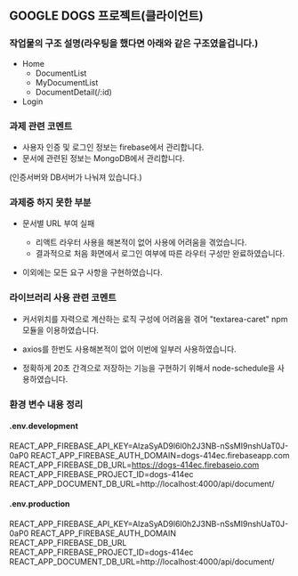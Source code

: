 ## GOOGLE DOGS 프로젝트(클라이언트)

### 작업물의 구조 설명(라우팅을 했다면 아래와 같은 구조였을겁니다.)

- Home
  - DocumentList
  - MyDocumentList
  - DocumentDetail(/:id)
- Login

### 과제 관련 코멘트

- 사용자 인증 및 로그인 정보는 firebase에서 관리합니다.
- 문서에 관련된 정보는 MongoDB에서 관리합니다.

(인증서버와 DB서버가 나눠져 있습니다.)

### 과제중 하지 못한 부분

- 문서별 URL 부여 실패

  - 리액트 라우터 사용을 해본적이 없어 사용에 어려움을 겪었습니다.
  - 결과적으로 처음 화면에서 로그인 여부에 따른 라우터 구성만 완료하였습니다.

- 이외에는 모든 요구 사항을 구현하였습니다.

### 라이브러리 사용 관련 코멘트

- 커서위치를 자력으로 계산하는 로직 구성에 어려움을 겪어 "textarea-caret" npm 모듈을 이용하였습니다.

- axios를 한번도 사용해본적이 없어 이번에 일부러 사용하였습니다.
- 정확하게 20초 간격으로 저장하는 기능을 구현하기 위해서 node-schedule을 사용하였습니다.

### 환경 변수 내용 정리

#### .env.development

REACT_APP_FIREBASE_API_KEY=AIzaSyAD9l6l0h2J3NB-nSsMI9nshUaT0J-0aP0
REACT_APP_FIREBASE_AUTH_DOMAIN=dogs-414ec.firebaseapp.com
REACT_APP_FIREBASE_DB_URL=https://dogs-414ec.firebaseio.com
REACT_APP_FIREBASE_PROJECT_ID=dogs-414ec
REACT_APP_DOCUMENT_DB_URL=http://localhost:4000/api/document/

#### .env.production

REACT_APP_FIREBASE_API_KEY=AIzaSyAD9l6l0h2J3NB-nSsMI9nshUaT0J-0aP0
REACT_APP_FIREBASE_AUTH_DOMAIN
REACT_APP_FIREBASE_DB_URL
REACT_APP_FIREBASE_PROJECT_ID=dogs-414ec
REACT_APP_DOCUMENT_DB_URL=http://localhost:4000/api/document/
